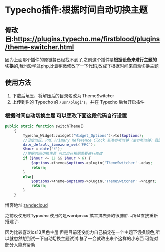 # Typecho插件:根据时间自动切换主题

## 修改自:https://plugins.typecho.me/firstblood/plugins/theme-switcher.html


因为上面那个插件的原链接已经找不到了,之前这个插件是**根据设备来进行主题的切换**的,我也没学过php,比着稍微修改了一下代码,改成了根据时间来自动切换主题

## 使用方法

1. 下载后解压，将解压后的目录名改为 ThemeSwitcher
2. 上传到你的 Typecho 的 `/usr/plugins`，并在 Typecho 后台开启插件

### 根据时间自动切换主题 可以更改下面这段代码自行设置

```php
public static function switchTheme()
    {
        Typecho_Widget::widget('Widget_Options')->to($options); 
        //设定时区，PRC Primary Reference Clock 基准参考时钟（主参考时钟）我国的数字同步网采用主从同步方式，即北京建立基准时钟（PRC） 
        date_default_timezone_set('PRC');  
        $hour = date('H');
        //根据时间切换主题 可以自己根据需要进行修改
        if ($hour <= 18 && $hour > 6) {
            $options->theme=$options->plugin('ThemeSwitcher')->day;
            return;
        }
        else{
            $options->theme=$options->plugin('ThemeSwitcher')->night;
            return;
        }
    }
```



博客地址:[raindecloud](http://raindecloud.top)

之前没使用过Typecho 使用的是wordpress 搞来搞去弄的很臃肿...所以直接重新搭建了. 

因为比较喜欢ios13黑色主题  但是目前还没能力自己搞定在一个主题下切换颜色,所以就忽然想到试一下自动切换主题试试.搞了一会就改出来个这样的小东西 可能对部分人能有帮助 
